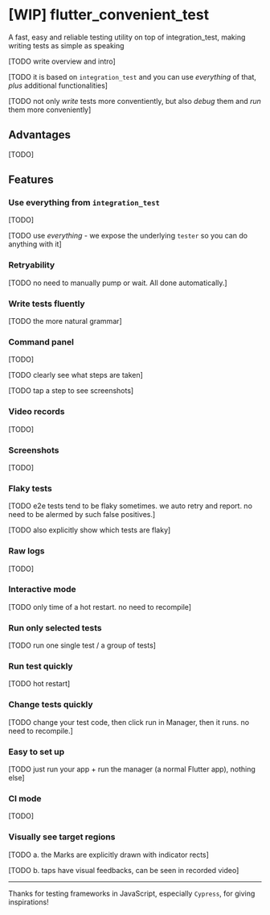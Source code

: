 # [WIP] flutter_convenient_test

A fast, easy and reliable testing utility on top of integration_test, making writing tests as simple as speaking

[TODO write overview and intro]

[TODO it is based on `integration_test` and you can use *everything* of that, *plus* additional functionalities]

[TODO not only *write* tests more conventiently, but also *debug* them and *run* them more conveniently]

## Advantages

[TODO]

## Features

### Use everything from `integration_test`

[TODO]

[TODO use *everything* - we expose the underlying `tester` so you can do anything with it]

### Retryability

[TODO no need to manually pump or wait. All done automatically.]

### Write tests fluently

[TODO the more natural grammar]

### Command panel

[TODO]

[TODO clearly see what steps are taken]

[TODO tap a step to see screenshots]

### Video records

[TODO]

### Screenshots

[TODO]

### Flaky tests

[TODO e2e tests tend to be flaky sometimes. we auto retry and report. no need to be alermed by such false positives.]

[TODO also explicitly show which tests are flaky]

### Raw logs

[TODO]

### Interactive mode

[TODO only time of a hot restart. no need to recompile]

### Run only selected tests

[TODO run one single test / a group of tests]

### Run test quickly

[TODO hot restart]

### Change tests quickly

[TODO change your test code, then click run in Manager, then it runs. no need to recompile.]

### Easy to set up

[TODO just run your app + run the manager (a normal Flutter app), nothing else]

### CI mode

[TODO]

### Visually see target regions

[TODO a. the Marks are explicitly drawn with indicator rects]

[TODO b. taps have visual feedbacks, can be seen in recorded video]

---

Thanks for testing frameworks in JavaScript, especially `Cypress`, for giving inspirations!

